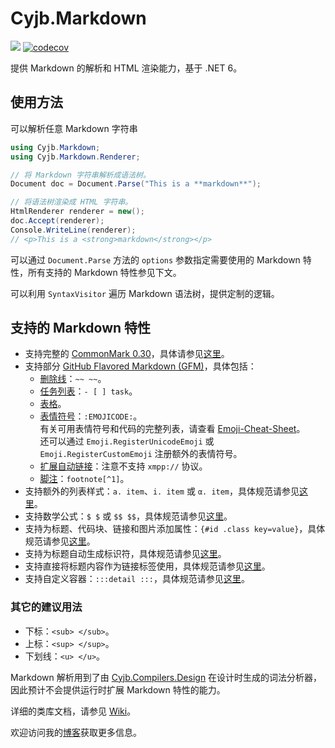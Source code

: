 Cyjb.Markdown
====

[![](https://img.shields.io/nuget/v/Cyjb.Markdown.svg)](https://www.nuget.org/packages/Cyjb.Markdown)
[![codecov](https://codecov.io/gh/CYJB/Cyjb.Markdown/branch/main/graph/badge.svg?token=JT5LPDSPAI)](https://codecov.io/gh/CYJB/Cyjb.Markdown)

提供 Markdown 的解析和 HTML 渲染能力，基于 .NET 6。

## 使用方法

可以解析任意 Markdown 字符串

```C#
using Cyjb.Markdown;
using Cyjb.Markdown.Renderer;

// 将 Markdown 字符串解析成语法树。
Document doc = Document.Parse("This is a **markdown**");

// 将语法树渲染成 HTML 字符串。
HtmlRenderer renderer = new();
doc.Accept(renderer);
Console.WriteLine(renderer);
// <p>This is a <strong>markdown</strong></p>
```

可以通过 `Document.Parse` 方法的 `options` 参数指定需要使用的 Markdown 特性，所有支持的 Markdown 特性参见下文。

可以利用 `SyntaxVisitor` 遍历 Markdown 语法树，提供定制的逻辑。

## 支持的 Markdown 特性

- 支持完整的 [CommonMark 0.30](https://spec.commonmark.org/0.30)，具体请参见[这里](https://commonmark.org/help/)。
- 支持部分 [GitHub Flavored Markdown (GFM)](https://docs.github.com/zh/get-started/writing-on-github/getting-started-with-writing-and-formatting-on-github/basic-writing-and-formatting-syntax)，具体包括：
	- [删除线](https://docs.github.com/zh/get-started/writing-on-github/getting-started-with-writing-and-formatting-on-github/basic-writing-and-formatting-syntax#styling-text)：`~~ ~~`。
	- [任务列表](https://docs.github.com/zh/get-started/writing-on-github/getting-started-with-writing-and-formatting-on-github/basic-writing-and-formatting-syntax#task-lists)：`- [ ] task`。
	- [表格](https://docs.github.com/zh/get-started/writing-on-github/working-with-advanced-formatting/organizing-information-with-tables)。
	- [表情符号](https://docs.github.com/zh/get-started/writing-on-github/getting-started-with-writing-and-formatting-on-github/basic-writing-and-formatting-syntax#%E4%BD%BF%E7%94%A8%E8%A1%A8%E6%83%85%E7%AC%A6%E5%8F%B7)：`:EMOJICODE:`。  
	  有关可用表情符号和代码的完整列表，请查看 [Emoji-Cheat-Sheet](https://github.com/ikatyang/emoji-cheat-sheet/)。  
	  还可以通过 `Emoji.RegisterUnicodeEmoji` 或 `Emoji.RegisterCustomEmoji` 注册额外的表情符号。
	- [扩展自动链接](https://docs.github.com/zh/get-started/writing-on-github/working-with-advanced-formatting/autolinked-references-and-urls#url)：注意不支持 `xmpp://` 协议。
	- [脚注](https://docs.github.com/zh/get-started/writing-on-github/getting-started-with-writing-and-formatting-on-github/basic-writing-and-formatting-syntax#footnotes)：`footnote[^1]`。
- 支持额外的列表样式：`a. item`、`i. item` 或 `α. item`，具体规范请参见[这里](https://github.com/CYJB/Cyjb.Markdown/blob/main/doc/extra-list-style-type.md)。
- 支持数学公式：`$ $` 或 `$$ $$`，具体规范请参见[这里](https://github.com/CYJB/Cyjb.Markdown/blob/main/doc/mathematics.md)。
- 支持为标题、代码块、链接和图片添加属性：`{#id .class key=value}`，具体规范请参见[这里](https://github.com/CYJB/Cyjb.Markdown/blob/main/doc/attributes.md)。
- 支持为标题自动生成标识符，具体规范请参见[这里](https://github.com/CYJB/Cyjb.Markdown/blob/main/doc/auto-identifiers.md)。
- 支持直接将标题内容作为链接标签使用，具体规范请参见[这里](https://github.com/CYJB/Cyjb.Markdown/blob/main/doc/header-references.md)。
- 支持自定义容器：`:::detail :::`，具体规范请参见[这里](https://github.com/CYJB/Cyjb.Markdown/blob/main/doc/custom-containers.md)。

### 其它的建议用法

- 下标：`<sub> </sub>`。
- 上标：`<sup> </sup>`。
- 下划线：`<u> </u>`。

Markdown 解析用到了由 [Cyjb.Compilers.Design](https://github.com/CYJB/Cyjb.Compilers/blob/master/Design/README.md) 在设计时生成的词法分析器，因此预计不会提供运行时扩展 Markdown 特性的能力。

详细的类库文档，请参见 [Wiki](https://github.com/CYJB/Cyjb.Markdown/wiki)。

欢迎访问我的[博客](http://www.cnblogs.com/cyjb/)获取更多信息。

